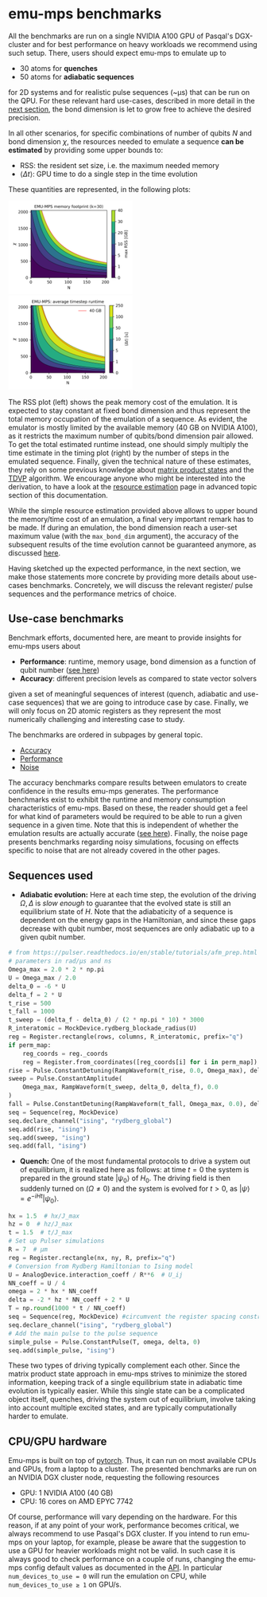# emu-mps benchmarks

All the benchmarks are run on a single NVIDIA A100 GPU of Pasqal's DGX-cluster and for best performance on heavy workloads we recommend using such setup.
There, users should expect emu-mps to emulate up to

- 30 atoms for **quenches**
- 50 atoms for **adiabatic sequences**

for 2D systems and for realistic pulse sequences (~μs) that can be run on the QPU.
For these relevant hard use-cases, described in more detail in the [next section](#use-case-benchmarks), the bond dimension is let to grow free to achieve the desired precision.

In all other scenarios, for specific combinations of number of qubits $N$ and bond dimension $\chi$, the resources needed to emulate a sequence **can be estimated** by providing some upper bounds to:

- RSS: the resident set size, i.e. the maximum needed memory
- $\langle\Delta t\rangle$: GPU time to do a single step in the time evolution

These quantities are represented, in the following plots:

<img src="../benchmarks/benchmark_plots/emumps_maxRSS_map.png"  width="49.7%">
<img src="../benchmarks/benchmark_plots/emumps_runtime_map.png"  width="49.7%">

The RSS plot (left) shows the peak memory cost of the emulation.
It is expected to stay constant at fixed bond dimension and thus represent the total memory occupation of the emulation of a sequence.
As evident, the emulator is mostly limited by the available memory (40 GB on NVIDIA A100), as it restricts the maximum number of qubits/bond dimension pair allowed.
To get the total estimated runtime instead, one should simply multiply the time estimate in the timing plot (right) by the number of steps in the emulated sequence.
Finally, given the technical nature of these estimates, they rely on some previous knowledge about [matrix product states](../advanced/mps/index.md) and the [TDVP](../advanced/tdvp.md) algorithm. We encourage anyone who might be interested into the derivation, to have a look at the [resource estimation](../advanced/resource_estimation.md) page in advanced topic section of this documentation.

While the simple resource estimation provided above allows to upper bound the memory/time cost of an emulation, a final very important remark has to be made. If during an emulation, the bond dimension reach a user-set maximum value (with the `max_bond_dim` argument), the accuracy of the subsequent results of the time evolution cannot be guaranteed anymore, as discussed [here](../advanced/convergence.md).

Having sketched up the expected performance, in the next section, we make those statements more concrete by providing more details about use-cases benchmarks.
Concretely, we will discuss the relevant register/ pulse sequences and the performance metrics of choice.

## Use-case benchmarks

Benchmark efforts, documented here, are meant to provide insights for emu-mps users about

- **Performance**: runtime, memory usage, bond dimension as a function of qubit number ([see here](../advanced/mps/index.md#bond-dimension))
- **Accuracy**: different precision levels as compared to state vector solvers

given a set of meaningful sequences of interest (quench, adiabatic and use-case sequences) that we are going to introduce case by case. Finally, we will only focus on 2D atomic registers as they represent the most numerically challenging and interesting case to study.

The benchmarks are ordered in subpages by general topic.

- [Accuracy](../benchmarks/accuracy.md)
- [Performance](../benchmarks/performance.md)
- [Noise](../benchmarks/noise.md)

The accuracy benchmarks compare results between emulators to create confidence in the results emu-mps generates. The performance benchmarks exist to exhibit the runtime and memory consumption characteristics of emu-mps. Based on these, the reader should get a feel for what kind of parameters would be required to be able to run a given sequence in a given time. Note that this is independent of whether the emulation results are actually accurate ([see here](../advanced/convergence.md)). Finally, the noise page presents benchmarks regarding noisy simulations, focusing on effects specific to noise that are not already covered in the other pages.

## Sequences used

- __Adiabatic evolution:__ Here at each time step, the evolution of the driving $\Omega, \Delta$ is _slow enough_ to guarantee that the evolved state is still an equilibrium state of $H$. Note that the adiabaticity of a sequence is dependent on the energy gaps in the Hamiltonian, and since these gaps decrease with qubit number, most sequences are only adiabatic up to a given qubit number.

```python
# from https://pulser.readthedocs.io/en/stable/tutorials/afm_prep.html
# parameters in rad/µs and ns
Omega_max = 2.0 * 2 * np.pi
U = Omega_max / 2.0
delta_0 = -6 * U
delta_f = 2 * U
t_rise = 500
t_fall = 1000
t_sweep = (delta_f - delta_0) / (2 * np.pi * 10) * 3000
R_interatomic = MockDevice.rydberg_blockade_radius(U)
reg = Register.rectangle(rows, columns, R_interatomic, prefix="q")
if perm_map:
    reg_coords = reg._coords
    reg = Register.from_coordinates([reg_coords[i] for i in perm_map])
rise = Pulse.ConstantDetuning(RampWaveform(t_rise, 0.0, Omega_max), delta_0, 0.0)
sweep = Pulse.ConstantAmplitude(
    Omega_max, RampWaveform(t_sweep, delta_0, delta_f), 0.0
)
fall = Pulse.ConstantDetuning(RampWaveform(t_fall, Omega_max, 0.0), delta_f, 0.0)
seq = Sequence(reg, MockDevice)
seq.declare_channel("ising", "rydberg_global")
seq.add(rise, "ising")
seq.add(sweep, "ising")
seq.add(fall, "ising")
```

- __Quench:__ One of the most fundamental protocols to drive a system out of equilibrium, it is realized here as follows: at time $t=0$ the system is prepared in the ground state $|\psi_0\rangle$ of $H_0$. The driving field is then suddenly turned on ($\Omega\neq0$) and the system is evolved for $t > 0$, as $|\psi\rangle=e^{-iHt}|\psi_0\rangle$.

```python
hx = 1.5  # hx/J_max
hz = 0  # hz/J_max
t = 1.5  # t/J_max
# Set up Pulser simulations
R = 7  # μm
reg = Register.rectangle(nx, ny, R, prefix="q")
# Conversion from Rydberg Hamiltonian to Ising model
U = AnalogDevice.interaction_coeff / R**6  # U_ij
NN_coeff = U / 4
omega = 2 * hx * NN_coeff
delta = -2 * hz * NN_coeff + 2 * U
T = np.round(1000 * t / NN_coeff)
seq = Sequence(reg, MockDevice) #circumvent the register spacing constraints
seq.declare_channel("ising", "rydberg_global")
# Add the main pulse to the pulse sequence
simple_pulse = Pulse.ConstantPulse(T, omega, delta, 0)
seq.add(simple_pulse, "ising")
```

These two types of driving typically complement each other.
Since the matrix product state approach in emu-mps strives to minimize the stored information, keeping track of a single equilibrium state in adiabatic time evolution is typically easier. While this single state can be a complicated object itself, quenches, driving the system out of equilibrium, involve taking into account multiple excited states, and are typically computationally harder to emulate.

## CPU/GPU hardware

Emu-mps is built on top of [pytorch](https://pytorch.org/). Thus, it can run on most available CPUs and GPUs, from a laptop to a cluster. The presented benchmarks are run on an NVIDIA DGX cluster node, requesting the following resources

- GPU: 1 NVIDIA A100 (40 GB)
- CPU: 16 cores on AMD EPYC 7742

Of course, performance will vary depending on the hardware.
For this reason, if at any point of your work, performance becomes critical, we always recommend to use Pasqal's DGX cluster.
If you intend to run emu-mps on your laptop, for example, please be aware that the suggestion to use a GPU for heavier workloads might not be valid.
In such case it is always good to check performance on a couple of runs, changing the emu-mps config default values as documented in the [API](../api.md#mpsconfig).
In particular `num_devices_to_use = 0` will run the emulation on CPU, while `num_devices_to_use ≥ 1` on GPU/s.
